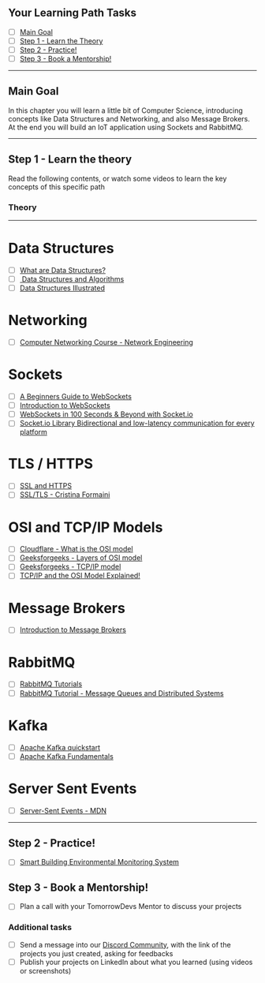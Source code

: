 ## Your Learning Path Tasks

- [ ] [Main Goal](#main-goal)
- [ ] [Step 1 - Learn the Theory](#step-1---learn-the-theory)
- [ ] [Step 2 - Practice!](#step-2---build-the-project)
- [ ] [Step 3 - Book a Mentorship!](#step-3---book-a-mentorship)
  
<hr>

## **Main Goal**

In this chapter you will learn a little bit of Computer Science, introducing concepts like Data Structures and Networking, and also Message Brokers.
At the end you will build an IoT application using Sockets and RabbitMQ.

<hr>

## **Step 1** - Learn the theory

Read the following contents, or watch some videos to learn the key concepts of this specific path

### Theory
<hr>

# Data Structures

- [ ] [What are Data Structures?](https://www.geeksforgeeks.org/data-structures)
- [ ] [ Data Structures and Algorithms](https://www.javatpoint.com/data-structure-tutorial)
- [ ] [Data Structures Illustrated](https://www.youtube.com/watch?v=9rhT3P1MDHk&list=PLkZYeFmDuaN2-KUIv-mvbjfKszIGJ4FaY)

# Networking

- [ ] [Computer Networking Course - Network Engineering](https://www.youtube.com/watch?v=qiQR5rTSshw)

# Sockets

- [ ] [A Beginners Guide to WebSockets](https://www.youtube.com/watch?v=8ARodQ4Wlf4)
- [ ] [Introduction to WebSockets](https://www.tutorialspoint.com/websockets/index.htm)
- [ ] [WebSockets in 100 Seconds & Beyond with Socket.io](https://www.youtube.com/watch?v=1BfCnjr_Vjg)
- [ ] [Socket.io Library Bidirectional and low-latency communication for every platform](https://socket.io/)

# TLS / HTTPS

- [ ] [SSL and HTTPS](https://www.youtube.com/watch?v=S2iBR2ZlZf0)
- [ ] [SSL/TLS - Cristina Formaini](https://www.youtube.com/watch?v=Rp3iZUvXWlM)

# OSI and TCP/IP Models

- [ ] [Cloudflare - What is the OSI model](https://www.cloudflare.com/learning/ddos/glossary/open-systems-interconnection-model-osi/)
- [ ] [Geeksforgeeks - Layers of OSI model](https://www.geeksforgeeks.org/layers-of-osi-model/)
- [ ] [Geeksforgeeks - TCP/IP model](https://www.geeksforgeeks.org/tcp-ip-model/)
- [ ] [TCP/IP and the OSI Model Explained!](https://www.youtube.com/watch?v=e5DEVa9eSN0)

# Message Brokers

- [ ] [Introduction to Message Brokers](https://www.youtube.com/watch?v=57Qr9tk6Uxc)

# RabbitMQ

- [ ] [RabbitMQ Tutorials](https://www.rabbitmq.com/getstarted.html)
- [ ] [RabbitMQ Tutorial - Message Queues and Distributed Systems](https://www.youtube.com/watch?v=nFxjaVmFj5E)

# Kafka

- [ ] [Apache Kafka quickstart](https://kafka.apache.org/quickstart)
- [ ] [Apache Kafka Fundamentals](https://www.youtube.com/watch?v=B5j3uNBH8X4)

# Server Sent Events

- [ ] [Server-Sent Events - MDN](https://developer.mozilla.org/en-US/docs/Web/API/Server-sent_events)

<hr>

## **Step 2** - Practice!

- [ ] [Smart Building Environmental Monitoring System](../projects/014-smart-building-environmental-monitoring-system/README.md)

## **Step 3** - Book a Mentorship!

- [ ] Plan a call with your TomorrowDevs Mentor to discuss your projects

### **Additional tasks**

- [ ] Send a message into our [Discord Community](https://discord.gg/4G5nbXRunZ), with the link of the projects you just created, asking for feedbacks
- [ ] Publish your projects on LinkedIn about what you learned (using videos or screenshots)